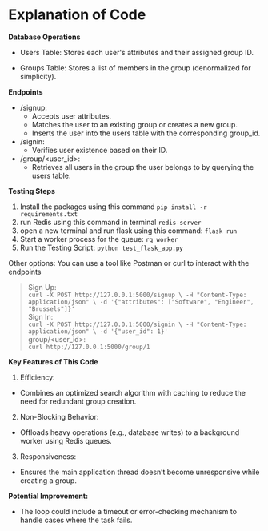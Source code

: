 # Explanation of Code  

**Database Operations**  
- Users Table:  Stores each user's attributes and their assigned group ID.

- Groups Table:  Stores a list of members in the group (denormalized for simplicity).  

**Endpoints**  
- /signup:  
  - Accepts user attributes.  
  - Matches the user to an existing group or creates a new group.  
  - Inserts the user into the users table with the corresponding group_id.  
- /signin:  
  - Verifies user existence based on their ID.  
- /group/<user_id>:  
  - Retrieves all users in the group the user belongs to by querying the users table.  


**Testing Steps**
1. Install the packages using this command `pip install -r requirements.txt` 
2. run Redis using this command in terminal `redis-server`
3. open a new terminal and run flask using this command: `flask run`
4. Start a worker process for the queue: `rq worker`  
5. Run the Testing Script: `python test_flask_app.py`  

Other options: You can use a tool like Postman or curl to interact with the endpoints
  >Sign Up:  
  `curl -X POST http://127.0.0.1:5000/signup \
  -H "Content-Type: application/json" \
  -d '{"attributes": ["Software", "Engineer", "Brussels"]}'`  
  >Sign In:  
  `curl -X POST http://127.0.0.1:5000/signin \
  -H "Content-Type: application/json" \
  -d '{"user_id": 1}'`  
  >group/<user_id>:  
  `curl http://127.0.0.1:5000/group/1`  
  
**Key Features of This Code**
1. Efficiency:  
- Combines an optimized search algorithm with caching to reduce the need for redundant group creation.
2. Non-Blocking Behavior:  
- Offloads heavy operations (e.g., database writes) to a background worker using Redis queues.  
3. Responsiveness:  
- Ensures the main application thread doesn’t become unresponsive while creating a group.

**Potential Improvement:**  
- The loop could include a timeout or error-checking mechanism to handle cases where the task fails.
